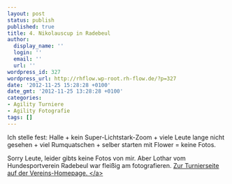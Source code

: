 ```yaml
---
layout: post
status: publish
published: true
title: 4. Nikolauscup in Radebeul
author:
  display_name: ''
  login: ''
  email: ''
  url: ''
wordpress_id: 327
wordpress_url: http://rhflow.wp-root.rh-flow.de/?p=327
date: '2012-11-25 15:28:28 +0100'
date_gmt: '2012-11-25 13:28:28 +0100'
categories:
- Agility Turniere
- Agility Fotografie
tags: []
---
```

<p>Ich stelle fest: Halle + kein Super-Lichtstark-Zoom + viele Leute lange nicht gesehen + viel Rumquatschen + selber starten mit Flower = keine Fotos.</p>
<p>Sorry Leute, leider gibts keine Fotos von mir. Aber Lothar vom Hundesportverein Radebeul war flei&szlig;ig am fotografieren. <a class="rh_bold rh_link_type_3" href="http:&#47;&#47;www.hundesportverein-radebeul.de&#47;index.php&#47;19-beispielbeitraege&#47;joomla&#47;8-terminplan">Zur Turnierseite auf der Vereins-Homepage. <&#47;a></p>
